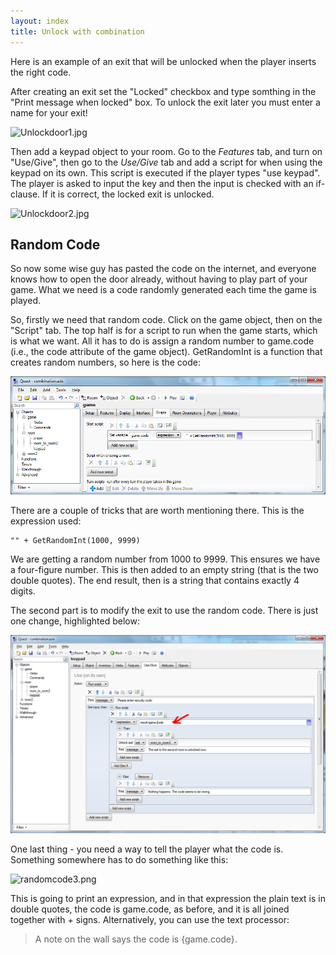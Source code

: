 ```yaml
---
layout: index
title: Unlock with combination
---
```


Here is an example of an exit that will be unlocked when the player inserts the right code.

After creating an exit set the "Locked" checkbox and type somthing in the "Print message when locked" box. To unlock the exit later you must enter a name for your exit!

![](Unlockdoor1.jpg "Unlockdoor1.jpg")

Then add a keypad object to your room. Go to the _Features_ tab, and turn on "Use/Give", then go to the _Use/Give_ tab and add a script for when using the keypad on its own. This script is executed if the player types "use keypad". The player is asked to input the key and then the input is checked with an if-clause. If it is correct, the locked exit is unlocked.

![](Unlockdoor2.jpg "Unlockdoor2.jpg")

Random Code
-----------

So now some wise guy has pasted the code on the internet, and everyone knows how to open the door already, without having to play part of your game. What we need is a code randomly generated each time the game is played.

So, firstly we need that random code. Click on the game object, then on the "Script" tab. The top half is for a script to run when the game starts, which is what we want. All it has to do is assign a random number to game.code (i.e., the code attribute of the game object). GetRandomInt is a function that creates random numbers, so here is the code:

![](Unlockdoor4.png "Unlockdoor4.png")

There are a couple of tricks that are worth mentioning there. This is the expression used:

```
"" + GetRandomInt(1000, 9999)
```

We are getting a random number from 1000 to 9999. This ensures we have a four-figure number. This is then added to an empty string (that is the two double quotes). The end result, then is a string that contains exactly 4 digits.

The second part is to modify the exit to use the random code. There is just one change, highlighted below:

![](Unlockdoor3.png "Unlockdoor3.png")

One last thing - you need a way to tell the player what the code is. Something somewhere has to do something like this:

![](randomcode3.png "randomcode3.png")

This is going to print an expression, and in that expression the plain text is in double quotes, the code is game.code, as before, and it is all joined together with + signs. Alternatively, you can use the text processor:

> A note on the wall says the code is {game.code}.
